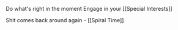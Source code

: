 
Do what's right in the moment
Engage in your [[Special Interests]]

Shit comes back around again - [[Spiral Time]]
